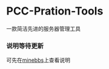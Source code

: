 # PCC-Pration-Tools
一款简洁先进的服务器管理工具
### 说明等待更新
可先在[minebbs](https://www.minebbs.com/resources/pration-tools.8036/)上查看说明
